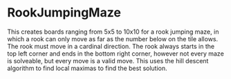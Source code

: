 # RookJumpingMaze
This creates boards ranging from 5x5 to 10x10 for a rook jumping maze, in which a rook can only move as far as the number below on the tile allows. The rook must move in a cardinal direction.
The rook always starts in the top left corner and ends in the bottom right corner, however not every maze is solveable, but every move is a valid move.
This uses the hill descent algorithm to find local maximas to find the best solution.
